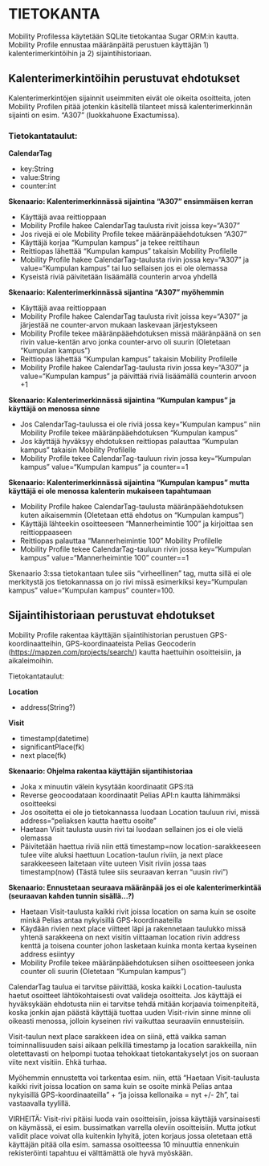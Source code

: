 # TIETOKANTA

Mobility Profilessa käytetään SQLite tietokantaa Sugar ORM:in kautta.
Mobility Profile ennustaa määränpäitä perustuen käyttäjän 1) kalenterimerkintöihin ja 2) sijaintihistoriaan. 

Kalenterimerkintöihin perustuvat ehdotukset
-------------------------------------------

Kalenterimerkintöjen sijainnit useimmiten eivät ole oikeita osoitteita, joten Mobility Profilen pitää jotenkin käsitellä tilanteet missä kalenterimerkinnän sijainti on esim. “A307” (luokkahuone Exactumissa).

### Tietokantataulut:

**CalendarTag**
* key:String
* value:String
* counter:int 

**Skenaario: Kalenterimerkinnässä sijaintina “A307” ensimmäisen kerran**
- Käyttäjä avaa reittioppaan
- Mobility Profile hakee CalendarTag taulusta rivit joissa key=“A307”
- Jos rivejä ei ole Mobility Profile tekee määränpääehdotuksen “A307”
- Käyttäjä korjaa “Kumpulan kampus” ja tekee reittihaun
- Reittiopas lähettää “Kumpulan kampus” takaisin Mobility Profilelle
- Mobility Profile hakee CalendarTag-taulusta rivin jossa key=“A307” ja value=“Kumpulan kampus” tai luo sellaisen jos ei ole olemassa
- Kyseistä riviä päivitetään lisäämällä counterin arvoa yhdellä

**Skenaario: Kalenterimerkinnässä sijantina “A307” myöhemmin**
- Käyttäjä avaa reittioppaan
- Mobility Profile hakee CalendarTag taulusta rivit joissa key=“A307” ja järjestää ne counter-arvon mukaan laskevaan järjestykseen
- Mobility Profile tekee määränpääehdotuksen missä määränpäänä on sen rivin value-kentän arvo jonka counter-arvo oli suurin (Oletetaan “Kumpulan kampus”)
- Reittiopas lähettää “Kumpulan kampus” takaisin Mobility Profilelle
- Mobility Profile hakee CalendarTag-taulusta rivin jossa key=“A307” ja value=“Kumpulan kampus” ja päivittää riviä lisäämällä counterin arvoon +1

**Skenaario: Kalenterimerkinnässä sijaintina “Kumpulan kampus” ja käyttäjä on menossa sinne**
- Jos CalendarTag-taulussa ei ole riviä jossa key=“Kumpulan kampus” niin Mobility Profile tekee määränpääehdotuksen “Kumpulan kampus”
- Jos käyttäjä hyväksyy ehdotuksen reittiopas palauttaa “Kumpulan kampus” takaisin Mobility Profilelle
- Mobility Profile tekee CalendarTag-tauluun rivin jossa key=“Kumpulan kampus” value=“Kumpulan kampus” ja counter==1

**Skenaario: Kalenterimerkinnässä sijaintina “Kumpulan kampus” mutta käyttäjä ei ole menossa kalenterin mukaiseen tapahtumaan**
- Mobility Profile hakee CalendarTag-taulusta määränpääehdotuksen kuten aikaisemmin (Oletetaan että ehdotus on “Kumpulan kampus”)
- Käyttäjä lähteekin osoitteeseen “Mannerheimintie 100” ja kirjoittaa sen reittioppaaseen
- Reittiopas palauttaa “Mannerheimintie 100” Mobility Profilelle
- Mobility Profile tekee CalendarTag-tauluun rivin jossa key=“Kumpulan kampus” value=“Mannerheimintie 100” counter==1

Skenaario 3:ssa tietokantaan tulee siis “virheellinen” tag, mutta sillä ei ole merkitystä jos tietokannassa on jo rivi missä esimerkiksi key=“Kumpulan kampus” value=“Kumpulan kampus” counter=100. 




Sijaintihistoriaan perustuvat ehdotukset
-------------------------------------------

Mobility Profile rakentaa käyttäjän sijaintihistorian perustuen GPS-koordinaatteihin, GPS-koordinaateista Pelias Geocoderin (https://mapzen.com/projects/search/) kautta haettuihin osoitteisiin, ja aikaleimoihin. 


Tietokantataulut:

**Location**
* address(String?)

**Visit**
* timestamp(datetime)
* significantPlace(fk)
* next place(fk)

**Skenaario: Ohjelma rakentaa käyttäjän sijantihistoriaa**
- Joka x minuutin välein kysytään koordinaatit GPS:ltä
- Reverse geocoodataan koordinaatit Pelias API:n kautta lähimmäksi osoitteeksi
- Jos osoitetta ei ole jo tietokannassa luodaan Location tauluun rivi, missä address=“peliaksen kautta haettu osoite”
- Haetaan Visit taulusta uusin rivi tai luodaan sellainen jos ei ole vielä olemassa
- Päivitetään haettua riviä niin että timestamp=now location-sarakkeeseen tulee viite aluksi haettuun Location-taulun riviin, ja next place sarakkeeseen laitetaan viite uuteen Visit riviin jossa taas timestamp(now) (Tästä tulee siis seuraavan kerran “uusin rivi”)

**Skenaario: Ennustetaan seuraava määränpää jos ei ole kalenterimerkintää (seuraavan kahden tunnin sisällä...?)**
- Haetaan Visit-taulusta kaikki rivit joissa location on sama kuin se osoite minkä Pelias antaa nykyisillä GPS-koordinaateilla
- Käydään rivien next place viitteet läpi ja rakennetaan taulukko missä yhtenä sarakkeena on next visitin viittaaman location rivin address kenttä ja toisena counter johon lasketaan kuinka monta kertaa kyseinen address esiintyy
- Mobility Profile tekee määränpääehdotuksen siihen osoitteeseen jonka counter oli suurin (Oletetaan “Kumpulan kampus”)

CalendarTag taulua ei tarvitse päivittää, koska kaikki Location-taulusta haetut osoitteet lähtökohtaisesti ovat valideja osoitteita. 
Jos käyttäjä ei hyväksykään ehdotusta niin ei tarvitse tehdä mitään korjaavia toimenpiteitä, koska jonkin ajan päästä käyttäjä tuottaa uuden Visit-rivin sinne minne oli oikeasti menossa, jolloin kyseinen rivi vaikuttaa seuraaviin ennusteisiin. 

Visit-taulun next place sarakkeen idea on siinä, että vaikka saman toiminnallisuuden saisi aikaan pelkillä timestamp ja location sarakkeilla, niin oletettavasti on helpompi tuotaa tehokkaat tietokantakyselyt jos on suoraan viite next visitiin. Ehkä turhaa.

Myöhemmin ennustetta voi tarkentaa esim. niin, että “Haetaan Visit-taulusta kaikki rivit joissa location on sama kuin se osoite minkä Pelias antaa nykyisillä GPS-koordinaateilla” + “ja joissa kellonaika = nyt +/- 2h”, tai vastaavalla tyylillä.

VIRHEITÄ:
Visit-rivi pitäisi luoda vain osoitteisiin, joissa käyttäjä varsinaisesti on käymässä, ei esim. bussimatkan varrella oleviin osoitteisiin. Mutta jotkut validit place voivat olla kuitenkin lyhyitä, joten korjaus jossa oletetaan että käyttäjän pitää olla esim. samassa osoitteessa 10 minuuttia ennenkuin rekisteröinti tapahtuu ei välttämättä ole hyvä myöskään.












